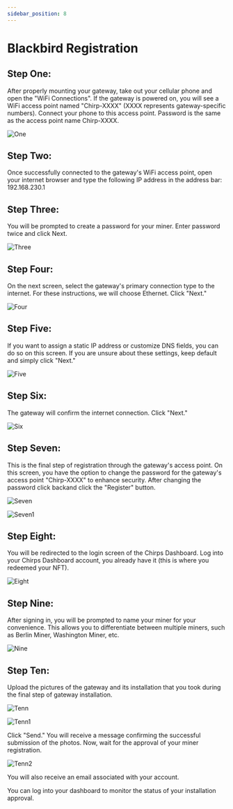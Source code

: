 ```yaml
---
sidebar_position: 8
---
```


# Blackbird Registration

## Step One:

After properly mounting your gateway, take out your cellular phone and open the "WiFi Connections". If the gateway is powered on, you will see a WiFi access point named "Chirp-XXXX" (XXXX represents gateway-specific numbers). Connect your phone to this access point. Password is the same as the access point name Chirp-XXXX.

![One](one.jpg)




## Step Two:

Once successfully connected to the gateway's WiFi access point, open your internet browser and type the following IP address in the address bar: 192.168.230.1



## Step Three:

You will be prompted to create a password for your miner. Enter password twice and click Next.

![Three](three.jpg)




## Step Four:

On the next screen, select the gateway's primary connection type to the internet. For these instructions, we will choose Ethernet. Click "Next."

![Four](four.jpg)




## Step Five:

If you want to assign a static IP address or customize DNS fields, you can do so on this screen. If you are unsure about these settings, keep default and simply click "Next."

![Five](five.jpg)




## Step Six:

The gateway will confirm the internet connection. Click "Next."

![Six](six.jpg)




## Step Seven:

This is the final step of registration through the gateway's access point. On this screen, you have the option to change the password for the gateway's access point "Chirp-XXXX" to enhance security. After changing the password click backand click the "Register" button.

![Seven](seven.jpg)



![Seven1](seven1.jpg)




## Step Eight:

You will be redirected to the login screen of the Chirps Dashboard. Log into your Chirps Dashboard account, you already have it (this is where you redeemed your NFT).

![Eight](eight.jpg)




## Step Nine:

After signing in, you will be prompted to name your miner for your convenience. This allows you to differentiate between multiple miners, such as Berlin Miner, Washington Miner, etc.

![Nine](nine.jpg)




## Step Ten:

Upload the pictures of the gateway and its installation that you took during the final step of gateway installation.

![Tenn](tenn.jpg)


![Tenn1](tenn1.jpg)



Click "Send." You will receive a message confirming the successful submission of the photos. Now, wait for the approval of your miner registration.



![Tenn2](tenn2.jpg)


You will also receive an email associated with your account. 

You can log into your dashboard to monitor the status of your installation approval.


